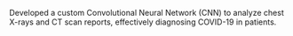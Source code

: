 Developed a custom Convolutional Neural Network (CNN) to analyze chest X-rays and CT scan reports, effectively diagnosing COVID-19 in patients.
